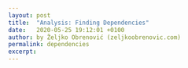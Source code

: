 ```yaml
---
layout: post
title:  "Analysis: Finding Dependencies"
date:   2020-05-25 19:12:01 +0100
author: by Željko Obrenović (zeljkoobrenovic.com)
permalink: dependencies
excerpt:
---
```


